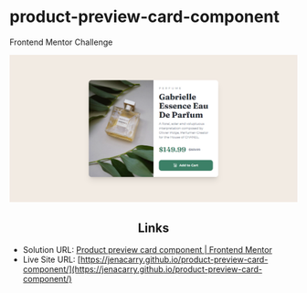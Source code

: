# product-preview-card-component

Frontend Mentor Challenge

<div align="center">

![](assets/images/page.png)

</div>

<h2 align="center">Links</h2>

- Solution URL: [Product preview card component | Frontend Mentor](https://www.frontendmentor.io/solutions/css-flexbox-and-grid-8huRB8Vw2y)
- Live Site URL: [https://jenacarry.github.io/product-preview-card-component/](https://jenacarry.github.io/product-preview-card-component/)
